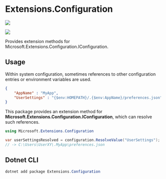 # Extensions.Configuration

[![](https://github.com/JanDonnermayer/Extensions.Configuration/workflows/UnitTests/badge.svg)](
https://github.com/JanDonnermayer/Extensions.Configuration/actions)

[![](https://img.shields.io/badge/nuget-v0.0.1-blue.svg)](
https://www.nuget.org/packages/Extensions.Configuration/)

Provides extension methods for Microsoft.Extensions.Configuration.IConfiguration.

## Usage

Within system configuration, sometimes references to other configuration entries or environment variables are used.

```json
{
    "AppName" : "MyApp",
    "UserSettings" : "{$env:HOMEPATH}/.{$env:AppName}/preferences.json"
}
```

This package provides an extension method for **Microsoft.Extensions.Configuration.IConfiguration**,
which can resolve such references.

```csharp
using Microsoft.Extensions.Configuration

var userSettingsResolved = configuration.ResolveValue("UserSettings");
// -> C:\Users\UserXY\.MyApp\preferences.json
```

## Dotnet CLI

```powershell
dotnet add package Extensions.Configuration
```